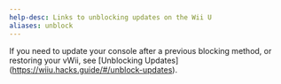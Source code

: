 ```yaml
---
help-desc: Links to unblocking updates on the Wii U
aliases: unblock
---
```


If you need to update your console after a previous blocking method, or restoring your vWii, see [Unblocking Updates] (https://wiiu.hacks.guide/#/unblock-updates).
